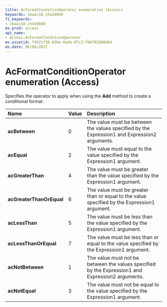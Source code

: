 ```yaml
---
title: AcFormatConditionOperator enumeration (Access)
keywords: vbaac10.chm10040
f1_keywords:
- vbaac10.chm10040
ms.prod: access
api_name:
- Access.AcFormatConditionOperator
ms.assetid: 74521f38-826e-6ada-87c3-f66782d084b4
ms.date: 06/08/2017
---
```



# AcFormatConditionOperator enumeration (Access)

Specifies the operator to apply when using the  **Add** method to create a conditional format.



|Name|Value|Description|
|:-----|:-----|:-----|
|**acBetween**|0|The value must be between the values specified by the Expression1 and Expression2 arguments. |
|**acEqual**|2|The value must equal to the value specified by the Expression1 argument.|
|**acGreaterThan**|4|The value must be greater than the value specified by the Expression1 argument.|
|**acGreaterThanOrEqual**|6|The value must be greater than or equal to the value specified by the Expression1 argument.|
|**acLessThan**|5|The value must be less than the value specified by the Expression1 argument.|
|**acLessThanOrEqual**|7|The value must be less than or equal to the value specified by the Expression1 argument.|
|**acNotBetween**|1|The value must not be between the values specified by the Expression1 and Expression2 arguments. |
|**acNotEqual**|3|The value must not be equal to the value specified by the Expression1 argument.|

